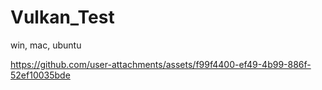 # Vulkan_Test
win, mac, ubuntu

https://github.com/user-attachments/assets/f99f4400-ef49-4b99-886f-52ef10035bde

